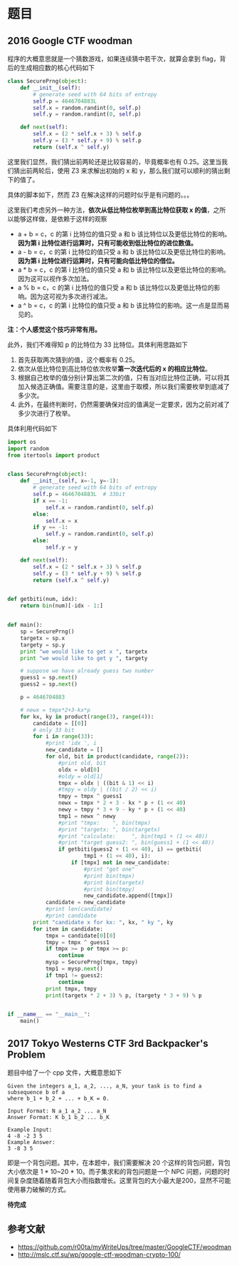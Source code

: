 # 题目

## 2016 Google CTF woodman

程序的大概意思就是一个猜数游戏，如果连续猜中若干次，就算会拿到 flag，背后的生成相应数的核心代码如下

```python
class SecurePrng(object):
    def __init__(self):
        # generate seed with 64 bits of entropy
        self.p = 4646704883L
        self.x = random.randint(0, self.p)
        self.y = random.randint(0, self.p)

    def next(self):
        self.x = (2 * self.x + 3) % self.p
        self.y = (3 * self.y + 9) % self.p
        return (self.x ^ self.y)
```

这里我们显然，我们猜出前两轮还是比较容易的，毕竟概率也有 0.25。这里当我们猜出前两轮后，使用 Z3 来求解出初始的 x 和 y，那么我们就可以顺利的猜出剩下的值了。

具体的脚本如下，然而 Z3 在解决这样的问题时似乎是有问题的。。。

这里我们考虑另外一种方法，**依次从低比特位枚举到高比特位获取 x 的值**，之所以能够这样做，是依赖于这样的观察

-   a + b = c，c 的第 i 比特位的值只受 a 和 b 该比特位以及更低比特位的影响。**因为第 i 比特位进行运算时，只有可能收到低比特位的进位数值。**
-   a - b = c，c 的第 i 比特位的值只受 a 和 b 该比特位以及更低比特位的影响。**因为第 i 比特位进行运算时，只有可能向低比特位的借位。**
-   a * b = c，c 的第 i 比特位的值只受 a 和 b 该比特位以及更低比特位的影响。因为这可以视作多次加法。
-   a % b = c，c 的第 i 比特位的值只受 a 和 b 该比特位以及更低比特位的影响。因为这可视为多次进行减法。
-   a ^ b = c，c 的第 i 比特位的值只受 a 和 b 该比特位的影响。这一点是显而易见的。

**注：个人感觉这个技巧非常有用。**

此外，我们不难得知 p 的比特位为 33 比特位。具体利用思路如下

1.  首先获取两次猜到的值，这个概率有 0.25。
2.  依次从低比特位到高比特位依次枚举**第一次迭代后的 x 的相应比特位**。
3.  根据自己枚举的值分别计算出第二次的值，只有当对应比特位正确，可以将其加入候选正确值。需要注意的是，这里由于取模，所以我们需要枚举到底减了多少次。
4.  此外，在最终判断时，仍然需要确保对应的值满足一定要求，因为之前对减了多少次进行了枚举。

具体利用代码如下

```python
import os
import random
from itertools import product


class SecurePrng(object):
    def __init__(self, x=-1, y=-1):
        # generate seed with 64 bits of entropy
        self.p = 4646704883L  # 33bit
        if x == -1:
            self.x = random.randint(0, self.p)
        else:
            self.x = x
        if y == -1:
            self.y = random.randint(0, self.p)
        else:
            self.y = y

    def next(self):
        self.x = (2 * self.x + 3) % self.p
        self.y = (3 * self.y + 9) % self.p
        return (self.x ^ self.y)


def getbiti(num, idx):
    return bin(num)[-idx - 1:]


def main():
    sp = SecurePrng()
    targetx = sp.x
    targety = sp.y
    print "we would like to get x ", targetx
    print "we would like to get y ", targety

    # suppose we have already guess two number
    guess1 = sp.next()
    guess2 = sp.next()

    p = 4646704883

    # newx = tmpx*2+3-kx*p
    for kx, ky in product(range(3), range(4)):
        candidate = [[0]]
        # only 33 bit
        for i in range(33):
            #print 'idx ', i
            new_candidate = []
            for old, bit in product(candidate, range(2)):
                #print old, bit
                oldx = old[0]
                #oldy = old[1]
                tmpx = oldx | ((bit & 1) << i)
                #tmpy = oldy | ((bit / 2) << i)
                tmpy = tmpx ^ guess1
                newx = tmpx * 2 + 3 - kx * p + (1 << 40)
                newy = tmpy * 3 + 9 - ky * p + (1 << 40)
                tmp1 = newx ^ newy
                #print "tmpx:    ", bin(tmpx)
                #print "targetx: ", bin(targetx)
                #print "calculate:     ", bin(tmp1 + (1 << 40))
                #print "target guess2: ", bin(guess1 + (1 << 40))
                if getbiti(guess2 + (1 << 40), i) == getbiti(
                        tmp1 + (1 << 40), i):
                    if [tmpx] not in new_candidate:
                        #print "got one"
                        #print bin(tmpx)
                        #print bin(targetx)
                        #print bin(tmpy)
                        new_candidate.append([tmpx])
            candidate = new_candidate
            #print len(candidate)
            #print candidate
        print "candidate x for kx: ", kx, " ky ", ky
        for item in candidate:
            tmpx = candidate[0][0]
            tmpy = tmpx ^ guess1
            if tmpx >= p or tmpx >= p:
                continue
            mysp = SecurePrng(tmpx, tmpy)
            tmp1 = mysp.next()
            if tmp1 != guess2:
                continue
            print tmpx, tmpy
            print(targetx * 2 + 3) % p, (targety * 3 + 9) % p


if __name__ == "__main__":
    main()
```



## 2017 Tokyo Westerns CTF 3rd Backpacker's Problem

题目中给了一个 cpp 文件，大概意思如下

```
Given the integers a_1, a_2, ..., a_N, your task is to find a subsequence b of a
where b_1 + b_2 + ... + b_K = 0.

Input Format: N a_1 a_2 ... a_N
Answer Format: K b_1 b_2 ... b_K

Example Input:
4 -8 -2 3 5
Example Answer:
3 -8 3 5
```

即是一个背包问题。其中，在本题中，我们需要解决 20 个这样的背包问题，背包大小依次是 1 * 10~20 * 10。而子集求和的背包问题是一个 NPC 问题，问题的时间复杂度随着随着背包大小而指数增长。这里背包的大小最大是200，显然不可能使用暴力破解的方式。

**待完成**

## 参考文献

-   https://github.com/r00ta/myWriteUps/tree/master/GoogleCTF/woodman
-   http://mslc.ctf.su/wp/google-ctf-woodman-crypto-100/